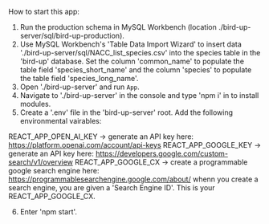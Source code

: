 How to start this app:

1. Run the production schema in MySQL Workbench (location ./bird-up-server/sql/bird-up-production).
2. Use MySQL Workbench's 'Table Data Import Wizard' to insert data './bird-up-server/sql/NACC_list_species.csv' into the species table in the 'bird-up' database. Set the column 'common_name' to populate the table field 'species_short_name' and the column 'species' to populate the table field 'species_long_name'.
3. Open './bird-up-server' and run `App`.
4. Navigate to './bird-up-server' in the console and type 'npm i' in to install modules.
5. Create a '.env' file in the 'bird-up-server' root. Add the following environmental vairables:

REACT_APP_OPEN_AI_KEY -> generate an API key here: https://platform.openai.com/account/api-keys
REACT_APP_GOOGLE_KEY -> generate an API key here: https://developers.google.com/custom-search/v1/overview
REACT_APP_GOOGLE_CX -> create a programmable google search engine here: https://programmablesearchengine.google.com/about/
whenn you create a search engine, you are given a 'Search Engine ID'. This is your REACT_APP_GOOGLE_CX.

6. Enter 'npm start'.
